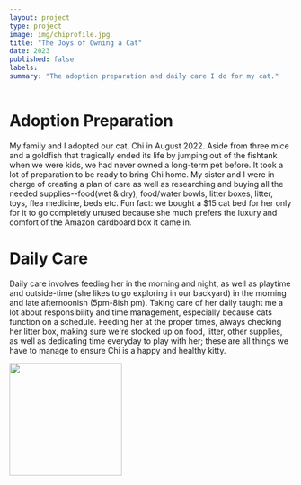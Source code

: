 ```yaml
---
layout: project
type: project
image: img/chiprofile.jpg
title: "The Joys of Owning a Cat"
date: 2023
published: false
labels:
summary: "The adoption preparation and daily care I do for my cat."
---
```


# Adoption Preparation
My family and I adopted our cat, Chi in August 2022. Aside from three mice and a goldfish that tragically ended its life by jumping out of the fishtank when we were kids, we had never owned a long-term pet before. It took a lot of preparation to be ready to bring Chi home. My sister and I were in charge of creating a plan of care as well as researching and buying all the needed supplies--food(wet & dry), food/water bowls, litter boxes, litter, toys, flea medicine, beds etc. Fun fact: we bought a $15 cat bed for her only for it to go completely unused because she much prefers the luxury and comfort of the Amazon cardboard box it came in. 

# Daily Care
Daily care involves feeding her in the morning and night, as well as playtime and outside-time (she likes to go exploring in our backyard) in the morning and late afternoonish (5pm-8ish pm). Taking care of her daily taught me a lot about responsibility and time management, especially because cats function on a schedule. Feeding her at the proper times, always checking her litter box, making sure we're stocked up on food, litter, other supplies, as well as dedicating time everyday to play with her; these are all things we have to manage to ensure Chi is a happy and healthy kitty.

<img width="200px" 
    src="../img/chioutside.jpg">

